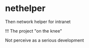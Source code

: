 nethelper
=========

Then network helper for intranet

!!! The project "on the knee"

Not perceive as a serious development
